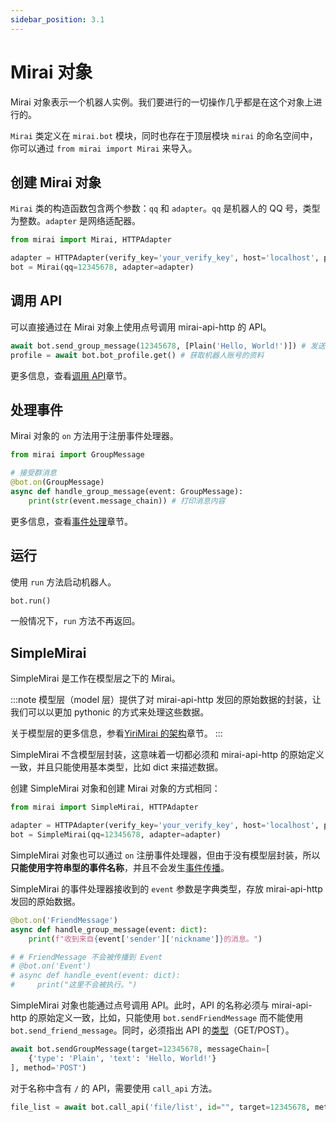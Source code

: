 ```yaml
---
sidebar_position: 3.1
---
```


# Mirai 对象

Mirai 对象表示一个机器人实例。我们要进行的一切操作几乎都是在这个对象上进行的。

`Mirai` 类定义在 `mirai.bot` 模块，同时也存在于顶层模块 `mirai` 的命名空间中，你可以通过 `from mirai import Mirai` 来导入。

## 创建 Mirai 对象

`Mirai` 类的构造函数包含两个参数：`qq` 和 `adapter`。`qq` 是机器人的 QQ 号，类型为整数。`adapter` 是网络适配器。

```python
from mirai import Mirai, HTTPAdapter

adapter = HTTPAdapter(verify_key='your_verify_key', host='localhost', port=8080)
bot = Mirai(qq=12345678, adapter=adapter)
```

## 调用 API

可以直接通过在 Mirai 对象上使用点号调用 mirai-api-http 的 API。

```python
await bot.send_group_message(12345678, [Plain('Hello, World!')]) # 发送群消息
profile = await bot.bot_profile.get() # 获取机器人账号的资料
```

更多信息，查看[调用 API](call-api.md)章节。

## 处理事件

Mirai 对象的 `on` 方法用于注册事件处理器。

```python
from mirai import GroupMessage

# 接受群消息
@bot.on(GroupMessage)
async def handle_group_message(event: GroupMessage):
    print(str(event.message_chain)) # 打印消息内容
```

更多信息，查看[事件处理](event-handling.mdx)章节。

## 运行

使用 `run` 方法启动机器人。

```python
bot.run()
```

一般情况下，`run` 方法不再返回。

## SimpleMirai

SimpleMirai 是工作在模型层之下的 Mirai。

:::note
模型层（model 层）提供了对 mirai-api-http 发回的原始数据的封装，让我们可以以更加 pythonic 的方式来处理这些数据。

关于模型层的更多信息，参看[YiriMirai 的架构](../advanced/structure-of-yiri-mirai.mdx)章节。
:::

SimpleMirai 不含模型层封装，这意味着一切都必须和 mirai-api-http 的原始定义一致，并且只能使用基本类型，比如 dict 来描述数据。

创建 SimpleMirai 对象和创建 Mirai 对象的方式相同：

```python
from mirai import SimpleMirai, HTTPAdapter

adapter = HTTPAdapter(verify_key='your_verify_key', host='localhost', port=8080)
bot = SimpleMirai(qq=12345678, adapter=adapter)
```
SimpleMirai 对象也可以通过 `on` 注册事件处理器，但由于没有模型层封装，所以**只能使用字符串型的事件名称**，并且不会发生[事件传播](event-handling.mdx#事件传播)。

SimpleMirai 的事件处理器接收到的 `event` 参数是字典类型，存放 mirai-api-http 发回的原始数据。

```python
@bot.on('FriendMessage')
async def handle_group_message(event: dict):
    print(f"收到来自{event['sender']['nickname']}的消息。")

# # FriendMessage 不会被传播到 Event
# @bot.on('Event')
# async def handle_event(event: dict):
#     print("这里不会被执行。")
```

SimpleMirai 对象也能通过点号调用 API。此时，API 的名称必须与 mirai-api-http 的原始定义一致，比如，只能使用 `bot.sendFriendMessage` 而不能使用 `bot.send_friend_message`。同时，必须指出 API 的[类型](call-api.md#api-类型)（GET/POST）。

```python
await bot.sendGroupMessage(target=12345678, messageChain=[
    {'type': 'Plain', 'text': 'Hello, World!'}
], method='POST')
```

对于名称中含有 `/` 的 API，需要使用 `call_api` 方法。

```python
file_list = await bot.call_api('file/list', id="", target=12345678, method='GET')
```
